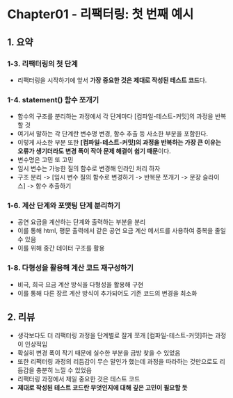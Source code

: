 # Chapter01 - 리팩터링: 첫 번째 예시

## 1. 요약
### 1-3. 리팩터링의 첫 단계
- 리팩터링을 시작하기에 앞서 **가장 중요한 것은 제대로 작성된 테스트 코드**다.
### 1-4. statement() 함수 쪼개기
- 함수의 구조를 분리하는 과정에서 각 단계마다 [컴파일-테스트-커밋]의 과정을 반복할 것
- 여기서 말하는 각 단계란 변수명 변경, 함수 추출 등 사소한 부분을 포함한다.
- 이렇게 사소한 부분 또한 **[컴파일-테스트-커밋]의 과정을 반복하는 가장 큰 이유는 오류가 생기더라도 변경 폭이 작아 문제 해결이 쉽기 때문**이다.
- 변수명은 고민 또 고민
- 임시 변수는 가능한 질의 함수로 변경해 인라인 처리 하자
- 구조 분리 -> [임시 변수 질의 함수로 변경하기 -> 반복문 쪼개기 -> 문장 슬라이스] -> 함수 추출하기 
### 1-6. 계산 단계와 포맷팅 단계 분리하기
- 공연 요금을 계산하는 단계와 출력하는 부분을 분리
- 이를 통해 html, 평문 출력에서 같은 공연 요금 계산 메서드를 사용하여 중복을 줄일 수 있음
- 이를 위해 중간 데이터 구조를 활용
### 1-8. 다형성을 활용해 계산 코드 재구성하기
- 비극, 희극 요금 계산 방식을 다형성을 활용해 구현
- 이를 통해 다른 장르 계산 방식이 추가되어도 기존 코드의 변경을 최소화 

## 2. 리뷰
- 생각보다도 더 리팩터링 과정을 단계별로 잘게 쪼개 [컴파일-테스트-커밋]하는 과정이 인상적임
- 확실히 변경 폭이 작기 때문에 실수한 부분을 금방 찾을 수 있었음
- 또한 리팩터링 과정의 리듬감이 무슨 말인가 했는데 과정을 따라하는 것만으로도 리듬감을 충분히 느낄 수 있었음
- 리팩터링 과정에서 제일 중요한 것은 테스트 코드
- **제대로 작성된 테스트 코드란 무엇인지에 대해 깊은 고민이 필요할 듯**